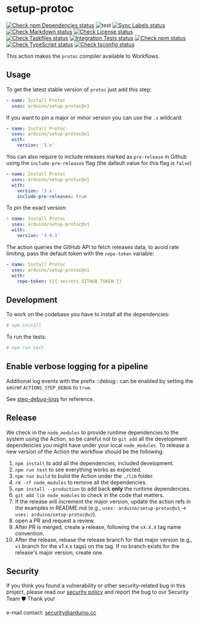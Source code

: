 # setup-protoc

[![Check npm Dependencies status](https://github.com/arduino/setup-protoc/actions/workflows/check-npm-dependencies-task.yml/badge.svg)](https://github.com/arduino/setup-protoc/actions/workflows/check-npm-dependencies-task.yml)
![test](https://github.com/arduino/setup-protoc/workflows/test/badge.svg)
[![Sync Labels status](https://github.com/arduino/setup-protoc/actions/workflows/sync-labels-npm.yml/badge.svg)](https://github.com/arduino/setup-protoc/actions/workflows/sync-labels-npm.yml)
[![Check Markdown status](https://github.com/arduino/setup-protoc/actions/workflows/check-markdown-task.yml/badge.svg)](https://github.com/arduino/setup-protoc/actions/workflows/check-markdown-task.yml)
[![Check License status](https://github.com/arduino/setup-protoc/actions/workflows/check-license.yml/badge.svg)](https://github.com/arduino/setup-protoc/actions/workflows/check-license.yml)
[![Check Taskfiles status](https://github.com/arduino/setup-protoc/actions/workflows/check-taskfiles.yml/badge.svg)](https://github.com/arduino/setup-protoc/actions/workflows/check-taskfiles.yml)
[![Integration Tests status](https://github.com/arduino/setup-protoc/actions/workflows/test-integration.yml/badge.svg)](https://github.com/arduino/setup-protoc/actions/workflows/test-integration.yml)
[![Check npm status](https://github.com/arduino/setup-protoc/actions/workflows/check-npm-task.yml/badge.svg)](https://github.com/arduino/setup-protoc/actions/workflows/check-npm-task.yml)
[![Check TypeScript status](https://github.com/arduino/setup-protoc/actions/workflows/check-typescript-task.yml/badge.svg)](https://github.com/arduino/setup-protoc/actions/workflows/check-typescript-task.yml)
[![Check tsconfig status](https://github.com/arduino/setup-protoc/actions/workflows/check-tsconfig-task.yml/badge.svg)](https://github.com/arduino/setup-protoc/actions/workflows/check-tsconfig-task.yml)

This action makes the `protoc` compiler available to Workflows.

## Usage

To get the latest stable version of `protoc` just add this step:

```yaml
- name: Install Protoc
  uses: arduino/setup-protoc@v1
```

If you want to pin a major or minor version you can use the `.x` wildcard:

```yaml
- name: Install Protoc
  uses: arduino/setup-protoc@v1
  with:
    version: '3.x'
```

You can also require to include releases marked as `pre-release` in Github using the `include-pre-releases` flag (the dafault value for this flag is `false`)

```yaml
- name: Install Protoc
  uses: arduino/setup-protoc@v1
  with:
    version: '3.x'
    include-pre-releases: true
```

To pin the exact version:

```yaml
- name: Install Protoc
  uses: arduino/setup-protoc@v1
  with:
    version: '3.9.1'
```

The action queries the GitHub API to fetch releases data, to avoid rate limiting,
pass the default token with the `repo-token` variable:

```yaml
- name: Install Protoc
  uses: arduino/setup-protoc@v1
  with:
    repo-token: ${{ secrets.GITHUB_TOKEN }}
```


## Development

To work on the codebase you have to install all the dependencies:

```sh
# npm install
```

To run the tests:

```sh
# npm run test
```

## Enable verbose logging for a pipeline
Additional log events with the prefix ::debug:: can be enabled by setting the secret `ACTIONS_STEP_DEBUG` to `true`.

See [step-debug-logs](https://github.com/actions/toolkit/blob/master/docs/action-debugging.md#step-debug-logs) for reference.



## Release

We check in the `node_modules` to provide runtime dependencies to the system
using the Action, so be careful not to `git add` all the development dependencies
you might have under your local `node_modules`. To release a new version of the
Action the workflow should be the following:

1. `npm install` to add all the dependencies, included development.
1. `npm run test` to see everything works as expected.
1. `npm run build` to build the Action under the `./lib` folder.
1. `rm -rf node_modules` to remove all the dependencies.
1. `npm install --production` to add back **only** the runtime dependencies.
1. `git add lib node_modules` to check in the code that matters.
1. If the release will increment the major version, update the action refs in the examples in README.md
   (e.g., `uses: arduino/setup-protoc@v1` -> `uses: arduino/setup-protoc@v2`).
1. open a PR and request a review.
1. After PR is merged, create a release, following the `vX.X.X` tag name convention.
1. After the release, rebase the release branch for that major version (e.g., `v1` branch for the v1.x.x tags) on the tag.
   If no branch exists for the release's major version, create one.



## Security

If you think you found a vulnerability or other security-related bug in this project, please read our
[security policy](https://github.com/arduino/setup-protoc/security/policy) and report the bug to our Security Team 🛡️
Thank you!

e-mail contact: security@arduino.cc
